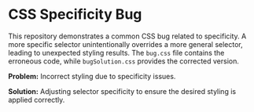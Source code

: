 # CSS Specificity Bug

This repository demonstrates a common CSS bug related to specificity. A more specific selector unintentionally overrides a more general selector, leading to unexpected styling results. The `bug.css` file contains the erroneous code, while `bugSolution.css` provides the corrected version.

**Problem:** Incorrect styling due to specificity issues.

**Solution:** Adjusting selector specificity to ensure the desired styling is applied correctly. 